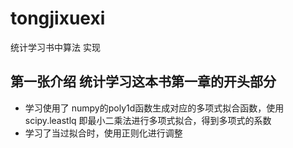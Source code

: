 # tongjixuexi
统计学习书中算法  实现
## 第一张介绍  统计学习这本书第一章的开头部分
  - 学习使用了   numpy的poly1d函数生成对应的多项式拟合函数，使用scipy.leastlq 即最小二乘法进行多项式拟合，得到多项式的系数
  - 学习了当过拟合时，使用正则化进行调整
